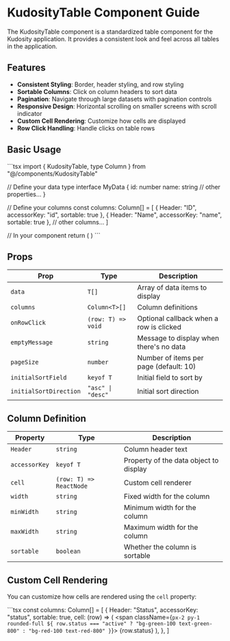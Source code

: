 # KudosityTable Component Guide

The KudosityTable component is a standardized table component for the Kudosity application. It provides a consistent look and feel across all tables in the application.

## Features

- **Consistent Styling**: Border, header styling, and row styling
- **Sortable Columns**: Click on column headers to sort data
- **Pagination**: Navigate through large datasets with pagination controls
- **Responsive Design**: Horizontal scrolling on smaller screens with scroll indicator
- **Custom Cell Rendering**: Customize how cells are displayed
- **Row Click Handling**: Handle clicks on table rows

## Basic Usage

\`\`\`tsx
import { KudosityTable, type Column } from "@/components/KudosityTable"

// Define your data type
interface MyData {
  id: number
  name: string
  // other properties...
}

// Define your columns
const columns: Column<MyData>[] = [
  { 
    Header: "ID", 
    accessorKey: "id",
    sortable: true 
  },
  { 
    Header: "Name", 
    accessorKey: "name",
    sortable: true 
  },
  // other columns...
]

// In your component
return (
  <KudosityTable
    data={myData}
    columns={columns}
    pageSize={10}
    initialSortField="name"
    initialSortDirection="asc"
  />
)
\`\`\`

## Props

| Prop | Type | Description |
|------|------|-------------|
| `data` | `T[]` | Array of data items to display |
| `columns` | `Column<T>[]` | Column definitions |
| `onRowClick` | `(row: T) => void` | Optional callback when a row is clicked |
| `emptyMessage` | `string` | Message to display when there's no data |
| `pageSize` | `number` | Number of items per page (default: 10) |
| `initialSortField` | `keyof T` | Initial field to sort by |
| `initialSortDirection` | `"asc" \| "desc"` | Initial sort direction |

## Column Definition

| Property | Type | Description |
|----------|------|-------------|
| `Header` | `string` | Column header text |
| `accessorKey` | `keyof T` | Property of the data object to display |
| `cell` | `(row: T) => ReactNode` | Custom cell renderer |
| `width` | `string` | Fixed width for the column |
| `minWidth` | `string` | Minimum width for the column |
| `maxWidth` | `string` | Maximum width for the column |
| `sortable` | `boolean` | Whether the column is sortable |

## Custom Cell Rendering

You can customize how cells are rendered using the `cell` property:

\`\`\`tsx
const columns: Column<User>[] = [
  {
    Header: "Status",
    accessorKey: "status",
    sortable: true,
    cell: (row) => (
      <span className={`px-2 py-1 rounded-full ${
        row.status === "active" ? "bg-green-100 text-green-800" : "bg-red-100 text-red-800"
      }`}>
        {row.status}
      </span>
    ),
  },
]
